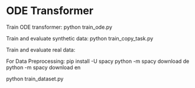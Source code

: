 # ODE Transformer

Train ODE transformer:
python train_ode.py

Train and evaluate synthetic data: 
python train_copy_task.py


Train and evaluate real data: 

For Data Preprocessing:
pip install -U spacy
python -m spacy download de
python -m spacy download en

python train_dataset.py


